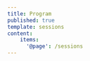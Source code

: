 ```yaml
---
title: Program
published: true
template: sessions
content:
    items:
      '@page': /sessions
---
```

